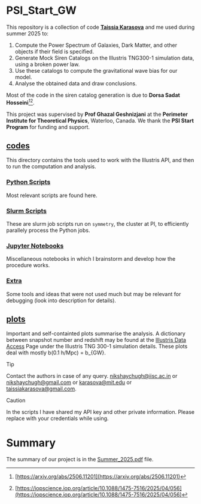 # PSI_Start_GW
This repository is a collection of code [**Taissia Karasova**](mailto:karasova@mit.edu) and me used during summer 2025 to:
1. Compute the Power Spectrum of Galaxies, Dark Matter, and other objects if their field is specified.
2. Generate Mock Siren Catalogs on the Illustris TNG300-1 simulation data, using a broken power law.
3. Use these catalogs to compute the gravitational wave bias for our model.
4. Analyse the obtained data and draw conclusions.

Most of the code in the siren catalog generation is due to **Dorsa Sadat Hosseini**[^1][^2]. 

This project was supervised by **Prof Ghazal Geshnizjani** at the **Perimeter Institute for Theoretical Physics**, Waterloo, Canada. 
We thank the **PSI Start Program** for funding and support.

## [codes](/codes/) 
This directory contains the tools used to work with the Illustris API, and then to run the computation and analysis. 

### [Python Scripts]("/codes/Python%20Scripts/")
Most relevant scripts are found here.

### [Slurm Scripts]("/codes/Slurm%20Scripts/")
These are slurm job scripts run on `symmetry`, the cluster at PI, to efficiently parallely process the Python jobs.

### [Jupyter Notebooks](/codes/Jupyter%20Notebooks/)
Miscellaneous notebooks in which I brainstorm and develop how the procedure works.

### [Extra](/codes/Extra/)
Some tools and ideas that were not used much but may be relevant for debugging (look into description for details). 

## [plots](/plots/)
Important and self-containted plots summarise the analysis. A dictionary between snapshot number and redshift may be found at the [Illustris Data Access](https://www.tng-project.org/data/) Page under the Illustris TNG 300-1 simulation details. 
These plots deal with mostly b(0.1 h/Mpc) = b_{GW}. 

>[!TIP]
>Contact the authors in case of any query. [nikshaychugh@iisc.ac.in](mailto:nikshaychugh@iisc.ac.in) or [nikshaychugh@gmail.com](mailto:nikshaychugh@gmail.com) or [karasova@mit.edu](mailto:karasova@mit.edu) or [taissiakarasova@gmail.com](mailto:taissiakarasova@gmail.com).

>[!CAUTION]
>In the scripts I have shared my API key and other private information. Please replace with your credentials while using.

# Summary
The summary of our project is in the [Summer_2025.pdf](/Summer_2025.pdf) file.

[^1]: [https://arxiv.org/abs/2506.11201](https://arxiv.org/abs/2506.11201)
[^2]: [https://iopscience.iop.org/article/10.1088/1475-7516/2025/04/056](https://iopscience.iop.org/article/10.1088/1475-7516/2025/04/056)

